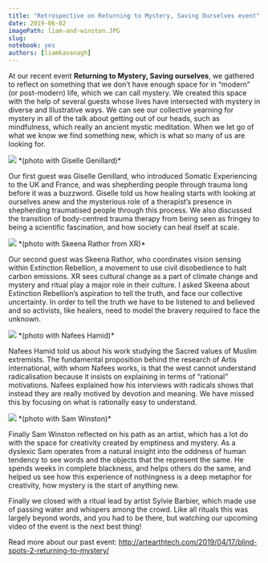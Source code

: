 ```yaml
---
title: "Retrospective on Returning to Mystery, Saving Ourselves event"
date: 2019-06-02
imagePath: liam-and-winston.JPG
slug:
notebook: yes
authors: [liamkavanagh]
---
```

At our recent event **Returning to Mystery, Saving ourselves**, we gathered to reflect on something that we don’t have enough space for in “modern” (or post-modern) life, which we can call mystery. We created this space with the help of several guests whose lives have intersected with mystery in diverse and lllustrative ways. We can see our collective yearning for mystery in all of the talk about getting out of our heads, such as mindfulness, which really an ancient mystic meditation. When we let go of what we know we find something new, which is what so many of us are looking for.

<img src="/images/giselle.png">
*(photo with Giselle Genillard)*



Our first guest was Giselle Genillard, who introduced Somatic Experiencing to the UK and France, and was shepherding people through trauma long before it was a buzzword. Giselle told us how healing starts with looking at ourselves anew and the mysterious role of a therapist’s presence in shepherding traumatised people through this process. We also discussed the transition of body-centred trauma therapy from being seen as fringey to being a scientific fascination, and how society can heal itself at scale.

<img src="/images/giselle-skeena.jpg">
*(photo with Skeena Rathor from XR)*

Our second guest was Skeena Rathor, who coordinates vision sensing within Extinction Rebellion, a movement to use civil disobedience to halt carbon emissions. XR sees cultural change as a part of climate change and mystery and ritual play a major role in their culture. I asked Skeena about Extinction Rebellion’s aspiration to tell the truth, and face our collective uncertainty. In order to tell the truth we have to be listened to and believed and so activists, like healers, need to model the bravery required to face the unknown.

<img src="/images/liam-an-nafees.JPG">
*(photo with Nafees Hamid)*

Nafees Hamid told us about his work studying the Sacred values of Muslim extremists. The fundamental proposition behind the research of Artis international, with whom Nafees works, is that the west cannot understand radicalisation because it insists on explaining in terms of “rational” motivations. Nafees explained how his interviews with radicals shows that instead they are really motived by devotion and meaning. We have missed this by focusing on what is rationally easy to understand.

<img src="/images/liam-and-winston.JPG">
*(photo with Sam Winston)*


Finally Sam Winston reflected on his path as an artist, which has a lot do with the space for creativity created by emptiness and mystery. As a dyslexic Sam operates from a natural insight into the oddness of human tendency to see words and the objects that the represent the same. He spends weeks in complete blackness, and helps others do the same, and helped us see how this experience of nothingness is a deep metaphor for creativity, how mystery is the start of anything new.


Finally we closed with a ritual lead by artist Sylvie Barbier, which made use of passing water and whispers among the crowd. Like all rituals this was largely beyond words, and you had to be there, but watching our upcoming video of the event is the next best thing!

Read more about our past event: http://artearthtech.com/2019/04/17/blind-spots-2-returning-to-mystery/
